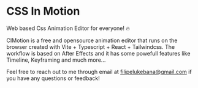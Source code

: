 # CSS In Motion
Web based Css Animation Editor for everyone! 🔥

CIMotion is a free and opensource animation editor that runs on the browser created with Vite + Typescript + React + Tailwindcss.
The workflow is based on After Effects and it has some powefull features like Timeline, Keyframing and much more...



Feel free to reach out to me through email at filipelukebana@gmail.com if you have any questions or feedback!
